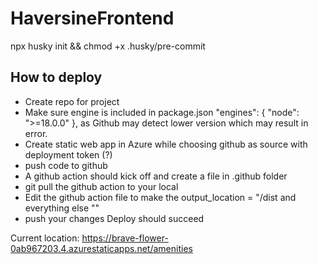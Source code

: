 # HaversineFrontend

npx husky init && chmod +x .husky/pre-commit

## How to deploy
- Create repo for project
- Make sure engine is included in package.json "engines": { "node": ">=18.0.0" }, as Github may detect lower version which may result in error.
- Create static web app in Azure while choosing github as source with deployment token (?)
- push code to github
- A github action should kick off and create a file in .github folder
- git pull the github action to your local
- Edit the github action file to make the output_location = "/dist and everything else ""
- push your changes
Deploy should succeed

Current location: https://brave-flower-0ab967203.4.azurestaticapps.net/amenities
